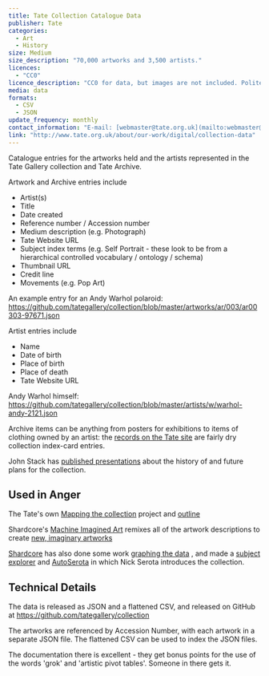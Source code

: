 ```yaml
---
title: Tate Collection Catalogue Data
publisher: Tate
categories: 
  - Art
  - History
size: Medium
size_description: "70,000 artworks and 3,500 artists."  
licences:
  - "CC0"
licence_description: "CC0 for data, but images are not included. Polite request for attribution in the [usage guidelines](https://github.com/tategallery/collection#usage). Some very limited use of Tate copyright images might be possible under the [website terms and conditions](http://www.tate.org.uk/about/who-we-are/policies-and-procedures/website-terms-use/copyright-and-permissions) (which make allowance for non commercial and educational use). However, these also explicitly ban scraping and data mining, reproduction on social media platforms or 'considerable public dissemination ... of website content via any third party platforms'."
media: data
formats: 
  - CSV
  - JSON
update_frequency: monthly
contact_information: "E-mail: [webmaster@tate.org.uk](mailto:webmaster@tate.org.uk) "
link: "http://www.tate.org.uk/about/our-work/digital/collection-data"
---
```


Catalogue entries for the artworks held and the artists represented in the Tate Gallery collection and Tate Archive.

Artwork and Archive entries include

* Artist(s)
* Title
* Date created
* Reference number / Accession number
* Medium description (e.g. Photograph)
* Tate Website URL
* Subject index terms (e.g. Self Portrait - these look to be from a hierarchical controlled vocabulary / ontology / schema)
* Thumbnail URL
* Credit line
* Movements (e.g. Pop Art)

An example entry for an Andy Warhol polaroid:
<https://github.com/tategallery/collection/blob/master/artworks/ar/003/ar00303-97671.json>

Artist entries include

* Name
* Date of birth
* Place of birth
* Place of death
* Tate Website URL

Andy Warhol himself:
<https://github.com/tategallery/collection/blob/master/artists/w/warhol-andy-2121.json>

Archive items can be anything from posters for exhibitions to items of clothing owned by an artist: the [records on the Tate site](http://archive.tate.org.uk/DServe/dserve.exe?dsqServer=tb-calm&dsqIni=Dserve.ini&dsqApp=Archive&dsqCmd=Show.tcl&dsqDb=Catalog&dsqPos=7&dsqSearch=%28%28%28text%29%3D%27Andy%27%29AND%28%28text%29%3D%27Warhol%27%29%29) are fairly dry collection index-card entries.

John Stack has [published presentations](http://www.slideshare.net/stacker2/collections-20) about the history of and future plans for the collection.

## Used in Anger ##


The Tate's own [Mapping the collection](http://www.tate.org.uk/context-comment/blogs/art-maps-mapping-art-collection) project and [outline](http://www.tate.org.uk/about/projects/art-maps)

Shardcore's [Machine Imagined Art](http://www.shardcore.org/shardpress/index.php/2013/11/12/machine-imagined-artworks-2013/) remixes all of the artwork descriptions to create [new, imaginary artworks](http://www.shardcore.org/cgi-bin/getArtwork.pl?id=3c_13e_9d_6_30_27_2_26_4_c8_120_1d3_11_29_20_)

[Shardcore](http://www.shardcore.org) has also done some work [graphing the  data](http://www.shardcore.org/shardpress/index.php/2013/11/12/machine-imagined-artworks-2013/) , and made a [subject explorer](http://shardcore.org/tatedata/) and [AutoSerota](http://www.shardcore.org/autoserota/) in which Nick Serota introduces the collection.

## Technical Details ##

The data is released as JSON and a flattened CSV, and released on GitHub at <https://github.com/tategallery/collection>

The artworks are referenced by Accession Number, with each artwork in a separate JSON file. The flattened CSV can be used to index the JSON files.

The documentation there is excellent - they get bonus points for the use of the words 'grok' and 'artistic pivot tables'. Someone in there gets it.

